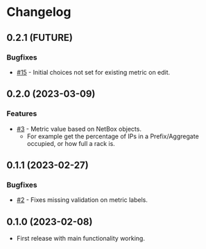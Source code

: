 # Changelog

## 0.2.1 (FUTURE)

### Bugfixes

* [#15](https://github.com/TheDJVG/netbox-more-metrics/issues/15) - Initial choices not set for existing metric on edit.


## 0.2.0 (2023-03-09)

### Features
* [#3](https://github.com/TheDJVG/netbox-more-metrics/issues/5) - Metric value based on NetBox objects.
  * For example get the percentage of IPs in a Prefix/Aggregate occupied, or how full a rack is.

## 0.1.1 (2023-02-27)

### Bugfixes

* [#2](https://github.com/TheDJVG/netbox-more-metrics/issues/2) - Fixes missing validation on metric labels.

## 0.1.0 (2023-02-08)

* First release with main functionality working.
